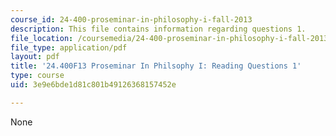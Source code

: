 ```yaml
---
course_id: 24-400-proseminar-in-philosophy-i-fall-2013
description: This file contains information regarding questions 1.
file_location: /coursemedia/24-400-proseminar-in-philosophy-i-fall-2013/3e9e6bde1d81c801b49126368157452e_MIT24_400F13_Questions1.pdf
file_type: application/pdf
layout: pdf
title: '24.400F13 Proseminar In Philsophy I: Reading Questions 1'
type: course
uid: 3e9e6bde1d81c801b49126368157452e

---
```

None